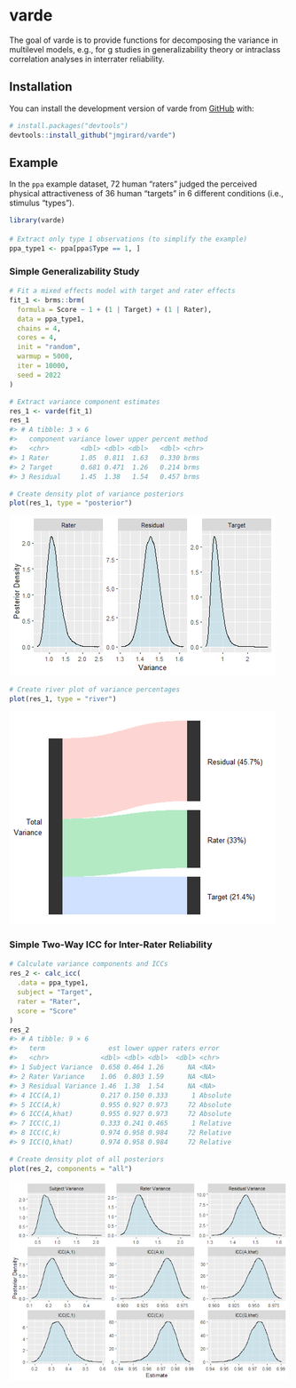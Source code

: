 
<!-- README.md is generated from README.Rmd. Please edit that file -->

# varde

<!-- badges: start -->
<!-- badges: end -->

The goal of varde is to provide functions for decomposing the variance
in multilevel models, e.g., for g studies in generalizability theory or
intraclass correlation analyses in interrater reliability.

## Installation

You can install the development version of varde from
[GitHub](https://github.com/) with:

``` r
# install.packages("devtools")
devtools::install_github("jmgirard/varde")
```

## Example

In the `ppa` example dataset, 72 human “raters” judged the perceived
physical attractiveness of 36 human “targets” in 6 different conditions
(i.e., stimulus “types”).

``` r
library(varde)

# Extract only type 1 observations (to simplify the example)
ppa_type1 <- ppa[ppa$Type == 1, ]
```

### Simple Generalizability Study

``` r
# Fit a mixed effects model with target and rater effects
fit_1 <- brms::brm(
  formula = Score ~ 1 + (1 | Target) + (1 | Rater),
  data = ppa_type1,
  chains = 4,
  cores = 4,
  init = "random",
  warmup = 5000,
  iter = 10000,
  seed = 2022
)
```

``` r
# Extract variance component estimates
res_1 <- varde(fit_1)
res_1
#> # A tibble: 3 × 6
#>   component variance lower upper percent method
#>   <chr>        <dbl> <dbl> <dbl>   <dbl> <chr> 
#> 1 Rater        1.05  0.811  1.63   0.330 brms  
#> 2 Target       0.681 0.471  1.26   0.214 brms  
#> 3 Residual     1.45  1.38   1.54   0.457 brms
```

``` r
# Create density plot of variance posteriors
plot(res_1, type = "posterior")
```

![](man/figures/README-p1a-1.png)<!-- -->

``` r
# Create river plot of variance percentages
plot(res_1, type = "river")
```

![](man/figures/README-p1b-1.png)<!-- -->

### Simple Two-Way ICC for Inter-Rater Reliability

``` r
# Calculate variance components and ICCs
res_2 <- calc_icc(
  .data = ppa_type1, 
  subject = "Target",
  rater = "Rater",
  score = "Score"
)
res_2
#> # A tibble: 9 × 6
#>   term                est lower upper raters error   
#>   <chr>             <dbl> <dbl> <dbl>  <dbl> <chr>   
#> 1 Subject Variance  0.658 0.464 1.26      NA <NA>    
#> 2 Rater Variance    1.06  0.803 1.59      NA <NA>    
#> 3 Residual Variance 1.46  1.38  1.54      NA <NA>    
#> 4 ICC(A,1)          0.217 0.150 0.333      1 Absolute
#> 5 ICC(A,k)          0.955 0.927 0.973     72 Absolute
#> 6 ICC(A,khat)       0.955 0.927 0.973     72 Absolute
#> 7 ICC(C,1)          0.333 0.241 0.465      1 Relative
#> 8 ICC(C,k)          0.974 0.958 0.984     72 Relative
#> 9 ICC(Q,khat)       0.974 0.958 0.984     72 Relative
```

``` r
# Create density plot of all posteriors
plot(res_2, components = "all")
```

![](man/figures/README-p2-1.png)<!-- -->
